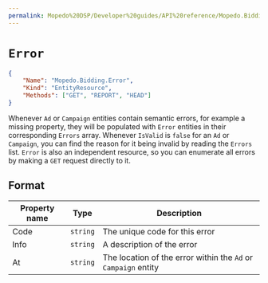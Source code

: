 ```yaml
---
permalink: Mopedo%20DSP/Developer%20guides/API%20reference/Mopedo.Bidding/Error/
---
```


# `Error`

```json
{
    "Name": "Mopedo.Bidding.Error",
    "Kind": "EntityResource",
    "Methods": ["GET", "REPORT", "HEAD"]
}
```

Whenever `Ad` or `Campaign` entities contain semantic errors, for example a missing property, they will be populated with `Error` entities in their corresponding `Errors` array. Whenever `IsValid` is `false` for an `Ad` or `Campaign`, you can find the reason for it being invalid by reading the `Errors` list. `Error` is also an independent resource, so you can enumerate all errors by making a `GET` request directly to it.

## Format

Property name | Type     | Description
------------- | -------- | --------------------------------------------------------------
Code          | `string` | The unique code for this error
Info          | `string` | A description of the error
At            | `string` | The location of the error within the `Ad` or `Campaign` entity
